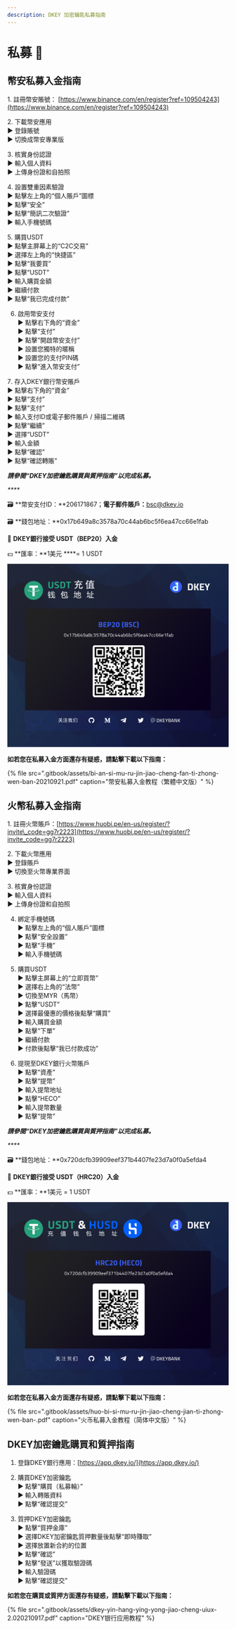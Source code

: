 ```yaml
---
description: DKEY 加密鑰匙私募指南
---
```


# 私募 🎯

## 幣安私募入金指南

1️. 註冊幣安賬號： [https://www.binance.com/en/register?ref=109504243](https://www.binance.com/en/register?ref=109504243) 

2️. 下載幣安應用  
   ▶ 登錄賬號  
   ▶ 切換成幣安專業版 

3️. 核實身份認證  
   ▶ 輸入個人資料  
   ▶ 上傳身份證和自拍照

4️. 設置雙重因素驗證  
   ▶ 點擊左上角的“個人賬戶”圖標  
   ▶ 點擊“安全”  
   ▶ 點擊“簡訊二次驗證”  
   ▶ 輸入手機號碼

5️. 購買USDT  
   ▶ 點擊主屏幕上的“C2C交易”  
   ▶ 選擇左上角的“快捷區”  
   ▶ 點擊“我要買”  
   ▶ 點擊“USDT”  
   ▶ 輸入購買金額  
   ▶ 繼續付款  
   ▶ 點擊“我已完成付款”

6. 啟用幣安支付  
   ▶ 點擊右下角的“資金”  
   ▶ 點擊“支付”  
   ▶ 點擊“開啟幣安支付”  
   ▶ 設置您獨特的暱稱  
   ▶ 設置您的支付PIN碼  
   ▶ 點擊“進入幣安支付”

7️. 存入DKEY銀行幣安賬戶  
   ▶ 點擊右下角的“資金”  
   ▶ 點擊“支付”  
   ▶ 點擊“支付”  
   ▶ 輸入支付ID或電子郵件賬戶 / 掃描二維碼  
   ▶ 點擊“繼續”  
   ▶ 選擇“USDT”  
   ▶ 輸入金額  
   ▶ 點擊“確認”  
   ▶ 點擊“確認轉賬”

_**請參閱“DKEY加密鑰匙購買與質押指南”以完成私募。**_

_\*\*\*\*_

🗃 **幣安支付ID：**206171867；**電子郵件賬戶：**[bsc@dkey.io](mailto:bsc@dkey.io)

🗃 **錢包地址：**0x17b649a8c3578a70c44ab6bc5f6ea47cc66e1fab 

🔑 **DKEY銀行接受 USDT（BEP20）入金**

 💵 **匯率：**1美元 ****= 1 USDT 

![](.gitbook/assets/usdt-deposit-poster_bep20_cn.jpg)

**如若您在私募入金方面還存有疑惑，請點擊下載以下指南：**

{% file src=".gitbook/assets/bi-an-si-mu-ru-jin-jiao-cheng-fan-ti-zhong-wen-ban-20210921.pdf" caption="幣安私募入金教程（繁體中文版）" %}



## 火幣私募入金指南

1️. 註冊火幣賬戶：[https://www.huobi.pe/en-us/register/?invite\_code=gg7r2223](https://www.huobi.pe/en-us/register/?invite_code=gg7r2223)

2️. 下載火幣應用  
   ▶ 登錄賬戶  
   ▶ 切換至火幣專業界面

3️. 核實身份認證  
   ▶ 輸入個人資料  
   ▶ 上傳身份證和自拍照

4. 綁定手機號碼  
   ▶ 點擊左上角的“個人賬戶”圖標  
   ▶ 點擊“安全設置”  
   ▶ 點擊“手機”  
   ▶ 輸入手機號碼

5. 購買USDT  
   ▶ 點擊主屏幕上的“立即買幣”  
   ▶ 選擇右上角的“法幣”  
   ▶ 切換至MYR（馬幣）  
   ▶ 點擊“USDT”  
   ▶ 選擇最優惠的價格後點擊“購買”  
   ▶ 輸入購買金額  
   ▶ 點擊“下單”  
   ▶ 繼續付款  
   ▶ 付款後點擊“我已付款成功”

6. 提現至DKEY銀行火幣賬戶  
   ▶ 點擊“資產”  
   ▶ 點擊“提幣”  
   ▶ 輸入提幣地址  
   ▶ 點擊“HECO”  
   ▶ 輸入提幣數量  
   ▶ 點擊“提幣”

_**請參閱“DKEY加密鑰匙購買與質押指南”以完成私募。**_

_\*\*\*\*_

🗃 **錢包地址：**0x720dcfb39909eef371b4407fe23d7a0f0a5efda4

🔑 **DKEY銀行接受 USDT（HRC20）入金**

💵 **匯率：**1美元 = 1 USDT

![](.gitbook/assets/hrc20_usdt-and-husd_cn.jpg)

**如若您在私募入金方面還存有疑惑，請點擊下載以下指南：**

{% file src=".gitbook/assets/huo-bi-si-mu-ru-jin-jiao-cheng-jian-ti-zhong-wen-ban-.pdf" caption="火币私募入金教程（简体中文版）" %}



## DKEY加密鑰匙購買和質押指南

1. 登錄DKEY銀行應用：[https://app.dkey.io/](https://app.dkey.io/)

2. 購買DKEY加密鑰匙  
   ▶ 點擊“購買（私募輪）”  
   ▶ 輸入轉賬資料  
   ▶ 點擊“確認提交”

3. 質押DKEY加密鑰匙  
   ▶ 點擊“質押金庫”  
   ▶ 選擇DKEY加密鑰匙質押數量後點擊“即時賺取”  
   ▶ 選擇放置新合約的位置  
   ▶ 點擊“確認”  
   ▶ 點擊“發送”以獲取驗證碼  
   ▶ 輸入驗證碼  
   ▶ 點擊“確認提交”



**如若您在購買或質押方面還存有疑惑，請點擊下載以下指南：**

{% file src=".gitbook/assets/dkey-yin-hang-ying-yong-jiao-cheng-uiux-2.020210917.pdf" caption="DKEY银行应用教程" %}



